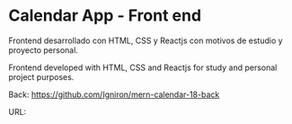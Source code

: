 # Calendar App - Front end

Frontend desarrollado con HTML, CSS y Reactjs con motivos de estudio y proyecto personal.

Frontend developed with HTML, CSS and Reactjs for study and personal project purposes.

Back: https://github.com/Igniron/mern-calendar-18-back

URL: